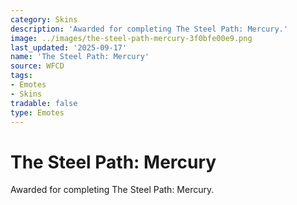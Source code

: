 ```yaml
---
category: Skins
description: 'Awarded for completing The Steel Path: Mercury.'
image: ../images/the-steel-path-mercury-3f0bfe00e9.png
last_updated: '2025-09-17'
name: 'The Steel Path: Mercury'
source: WFCD
tags:
- Emotes
- Skins
tradable: false
type: Emotes
---
```


# The Steel Path: Mercury

Awarded for completing The Steel Path: Mercury.

